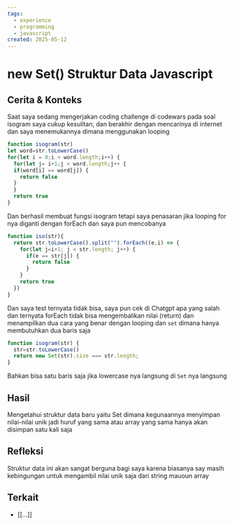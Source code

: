 ```yaml
---
tags:
  - experience
  - programming
  - javascript
created: 2025-05-12
---
```


# new Set() Struktur Data Javascript

## Cerita & Konteks

Saat saya sedang mengerjakan coding challenge di codewars pada soal isogram saya cukup kesulitan, dan berakhir dengan mencarinya di internet dan saya menemukannya dimana menggunakan looping
```javascript
function isogram(str)
let word=str.toLowerCase()
for(let i = 0;i < word.length;i++) {
  for(let j= i+1;j < word.length;j++ {
  if(word[i] == word[j]) {
    return false
  }
  }
  return true
}
```
Dan berhasil membuat fungsi isogram tetapi saya penasaran jika looping for nya diganti dengan forEach dan saya pun mencobanya
```javascript
function iso(str){
  return str.toLowerCase().split("").forEach((e,i) => {
    for(let j=i+1; j < str.length; j++) {
      if(e == str[j]) {
        return false
      }
    }
    return true
  })
}
```
Dan saya test ternyata tidak bisa, saya pun cek di Chatgpt apa yang salah dan ternyata forEach tidak bisa mengembalikan nilai (return) dan menampilkan dua cara yang benar dengan looping dan `set` dimana hanya membutuhkan dua baris saja
```javascript
function isogram(str) {
  str=str.toLowerCase()
  return new Set(str).size === str.length;
}
```
Bahkan bisa satu baris saja jika lowercase nya langsung di `Set` nya langsung 

## Hasil

Mengetahui struktur data baru yaitu Set dimana kegunaannya menyimpan nilai-nilai unik jadi huruf yang sama atau array yang sama hanya akan disimpan satu kali saja

## Refleksi

Struktur data ini akan sangat berguna bagi saya karena biasanya say masih kebingungan untuk mengambil nilai unik saja dari string mauoun array

## Terkait
- [[...]]